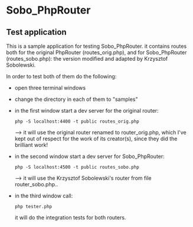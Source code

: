 # Sobo_PhpRouter
## Test application
This is a sample application for testing Sobo_PhpRouter.
it contains routes both for the original PhpRouter (routes_orig.php), 
and for Sobo_PhpRouter (routes_sobo.php): the version modified and adapted by Krzysztof Sobolewski.

In order to test both of them do the following:
- open three terminal windows
- change the directory in each of them to "samples"
- in the first window start a dev server for the original router:

    ```php -S localhost:4400 -t public routes_orig.php``` 

    --> it will use the original router renamed to router_orig.php, which I've kept out of respect for the work of its creator(s), since they did the brilliant work!

- in the second window start a dev server for Sobo_PhpRouter:

    ```php -S localhost:4500 -t public routes_sobo.php```

    --> it will use the Krzysztof Sobolewski's router from file router_sobo.php..

- in the third window call:

    ```php tester.php```

    it will do the integration tests for both routers.



